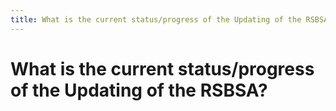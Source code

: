 ```yaml
---
title: What is the current status/progress of the Updating of the RSBSA?
---
```


# What is the current status/progress of the Updating of the RSBSA?
